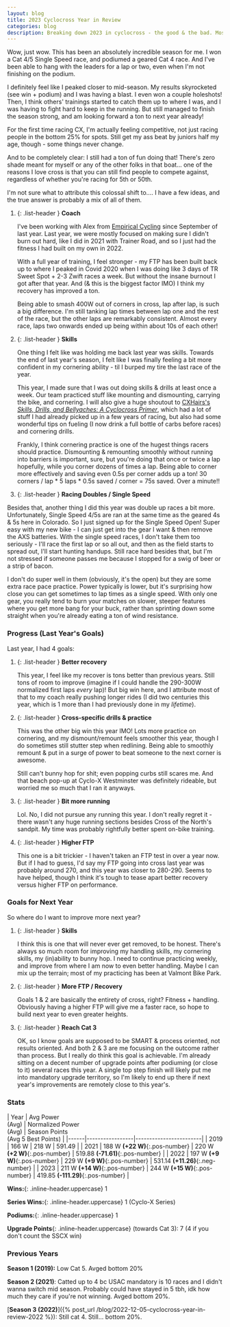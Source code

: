 ```yaml
---
layout: blog
title: 2023 Cyclocross Year in Review
categories: blog
description: Breaking down 2023 in cyclocross - the good & the bad. Mostly good!
---
```

Wow, just wow. This has been an absolutely incredible season for me. I won a
Cat 4/5 Single Speed race, and podiumed a geared Cat 4 race. And I've been able
to hang with the leaders for a lap or two, even when I'm not finishing on the
podium.

I definitely feel like I peaked closer to mid-season. My results skyrocketed
(see win + podium) and I was having a blast. I even won a couple holeshots!
Then, I think others' trainings started to catch them up to where I was, and I
was having to fight hard to keep in the running. But still managed to finish the
season strong, and am looking forward a ton to next year already!

For the first time racing CX, I'm actually feeling competitive, not just racing
people in the bottom 25% for spots. Still get my ass beat by juniors half my
age, though - some things never change.

And to be completely clear: I still had a ton of fun doing that! There's zero
shade meant for myself or any of the other folks in that boat... one of the
reasons I love cross is that you can still find people to compete against,
regardless of whether you're racing for 5th or 50th.

I'm not sure what to attribute this colossal shift to.... I have a few ideas,
and the true answer is probably a mix of all of them.

1. {: .list-header } **Coach**

    I've been working with Alex from [Empirical Cycling](https://www.empiricalcycling.com/)
since September of last year. Last year, we were mostly focused on making sure
I didn't burn out hard, like I did in 2021 with Trainer Road, and so I just had
the fitness I had built on my own in 2022.

    With a full year of training, I feel stronger - my FTP has been built back up to
where I peaked in Covid 2020 when I was doing like 3 days of TR Sweet Spot + 2-3
Zwift races a week. But without the insane burnout I got after that year. And
(& this is the biggest factor IMO) I think my recovery has improved a ton.

    Being able to smash 400W out of corners in cross, lap after lap, is such a big
difference. I'm still tanking lap times between lap one and the rest of the
race, but the other laps are remarkably consistent. Almost every race, laps two
onwards ended up being within about 10s of each other!

2. {: .list-header } **Skills**

    One thing I felt like was holding me back last year was skills. Towards the end
of last year's season, I felt like I was finally feeling a bit more confident in
my cornering ability - til I burped my tire the last race of the year.

    This year, I made sure that I was out doing skills & drills at least once a
week. Our team practiced stuff like mounting and dismounting, carrying the bike,
and cornering. I will also give a huge shoutout to
[CXHairs's *Skills, Drills, and Bellyaches: A Cyclocross Primer*](https://www.cxhairs.com/skills-drills-bellyaches-a-cyclocross-primer/), which had a lot of stuff I had already picked up in a few
years of racing, but also had some wonderful tips on fueling (I now drink a
full bottle of carbs before races) and cornering drills.

    Frankly, I think cornering practice is one of the hugest things racers should
practice. Dismounting & remounting smoothly without running into barriers is
important, sure, but you're doing that once or twice a lap hopefully, while you
corner dozens of times a lap. Being able to corner more effectively and saving
even 0.5s per corner adds up a ton! 30 corners / lap * 5 laps * 0.5s saved /
corner = 75s saved. Over a minute!!

3. {: .list-header } **Racing Doubles / Single Speed**

Besides that, another thing I did this year was double up races a bit more.
Unfortunately, Single Speed 4/5s are ran at the same time as the geared 4s & 5s
here in Colorado. So I just signed up for the Single Speed Open! Super easy
with my new bike - I can just get into the gear I want & then remove the AXS
batteries. With the single speed races, I don't take them too seriously - I'll
race the first lap or so all out, and then as the field starts to spread out,
I'll start hunting handups. Still race hard besides that, but I'm not stressed
if someone passes me because I stopped for a swig of beer or a strip of bacon.

I don't do super well in them (obviously, it's the open) but they are some extra
race pace practice. Power typically is lower, but it's surprising how close you
can get sometimes to lap times as a single speed. With only one gear, you really
tend to burn your matches on slower, steeper features where you get more bang
for your buck, rather than sprinting down some straight when you're already
eating a ton of wind resistance.

### Progress (Last Year's Goals)

Last year, I had 4 goals:


1. {: .list-header } **Better recovery**

    This year, I feel like my recover is tons better than previous years. Still
tons of room to improve (imagine if I could handle the 290-300W normalized first
laps *every* lap)! But big win here, and I attribute most of that to my coach
really pushing longer rides (I did two centuries this year, which is 1 more than
I had previously done in my *lifetime*).

2. {: .list-header } **Cross-specific drills & practice**

    This was the other big win this year IMO! Lots more practice on cornering,
and my dismount/remount feels smoother this year, though I do sometimes still
stutter step when redlining. Being able to smoothly remount & put in a surge of
power to beat someone to the next corner is awesome.

    Still can't bunny hop for shit; even popping curbs still scares me. And that
beach pop-up at Cyclo-X Westminster was definitely rideable, but worried me so
much that I ran it anyways.

3. {: .list-header } **Bit more running**

    Lol. No, I did not pursue any running this year. I don't really regret it -
there wasn't any huge running sections besides Cross of the North's sandpit. My
time was probably rightfully better spent on-bike training.

4. {: .list-header } **Higher FTP**

    This one is a bit trickier - I haven't taken an FTP test in over a year now.
But if I had to guess, I'd say my FTP going into cross last year was probably
around 270, and this year was closer to 280-290. Seems to have helped, though I
think it's tough to tease apart better recovery versus higher FTP on
performance.

### Goals for Next Year

So where do I want to improve more next year?

1. {: .list-header } **Skills**

    I think this is one that will never ever get removed, to be honest. There's
always so much room for improving my handling skills, my cornering skills, my
(in)ability to bunny hop. I need to continue practicing weekly, and improve from
where I am now to even better handling. Maybe I can mix up the terrain; most of
my practicing has been at Valmont Bike Park.

2. {: .list-header } **More FTP / Recovery**

    Goals 1 & 2 are basically the entirety of cross, right? Fitness + handling.
Obviously having a higher FTP will give me a faster race, so hope to build next
year to even greater heights.

3. {: .list-header } **Reach Cat 3**

    OK, so I know goals are supposed to be SMART & process oriented, not results
oriented. And both 2 & 3 are me focusing on the outcome rather than process. But
I really do think this goal is achievable. I'm already sitting on a decent
number of upgrade points after podiuming (or close to it) several races this
year. A single top step finish will likely put me into mandatory upgrade
territory, so I'm likely to end up there if next year's improvements are
remotely close to this year's.

### Stats
<div class="table-wrapper highlight-last-row" markdown="1">

| Year | Avg Power <br> (Avg) | Normalized Power <br> (Avg) | Season Points <br> (Avg 5 Best Points) |
|------|-----------------|------------------------|
| 2019 | 166 W | 218 W | 591.49 |
| 2021 | 188 W **(+22 W)**{:.pos-number} | 220 W **(+2 W)**{:.pos-number} | 519.88 **(-71.61)**{:.pos-number} |
| 2022 | 197 W **(+9 W)**{:.pos-number} | 229 W **(+9 W)**{:.pos-number} | 531.14 **(+11.26)**{:.neg-number} |
| 2023 | 211 W **(+14 W)**{:.pos-number} | 244 W **(+15 W)**{:.pos-number} | 419.85 **(-111.29)**{:.pos-number} |

</div>

**Wins:**{: .inline-header.uppercase} 1

**Series Wins:**{: .inline-header.uppercase} 1 (Cyclo-X Series)

**Podiums:**{: .inline-header.uppercase} 1

**Upgrade Points**{: .inline-header.uppercase} (towards Cat 3): 7 (4 if you don't count the SSCX win)

### Previous Years
**Season 1 (2019):** Low Cat 5. Avged bottom 20%

**Season 2 (2021)**: Catted up to 4 bc USAC mandatory is 10 races and I didn't wanna switch mid season. Probably could have stayed in 5 tbh, idk how much they care if you're not winning. Avged bottom 20%.

[**Season 3 (2022)**]({% post_url /blog/2022-12-05-cyclocross-year-in-review-2022 %}): Still cat 4. Still... bottom 20%.
